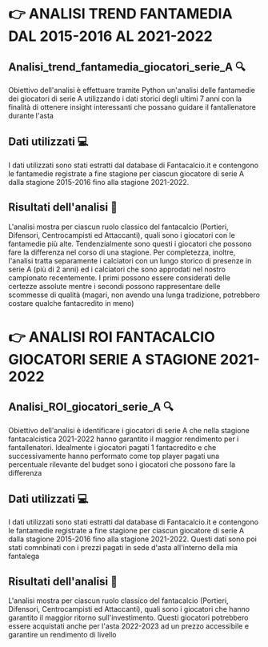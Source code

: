 # 👉 ANALISI TREND FANTAMEDIA DAL 2015-2016 AL 2021-2022

## Analisi_trend_fantamedia_giocatori_serie_A 🔍
Obiettivo dell'analisi è effettuare tramite Python un'analisi delle fantamedie dei giocatori di serie A utilizzando i dati storici degli ultimi 7 anni con la finalità di ottenere insight interessanti che possano guidare il fantallenatore durante l'asta

## Dati utilizzati 💻
I dati utilizzati sono stati estratti dal database di Fantacalcio.it e contengono le fantamedie registrate a fine stagione per ciascun giocatore di serie A dalla stagione 2015-2016 fino alla stagione 2021-2022.

## Risultati dell'analisi 🎯
L'analisi mostra per ciascun ruolo classico del fantacalcio (Portieri, Difensori, Centrocampisti ed Attaccanti), quali sono i giocatori con le fantamedie più alte. Tendenzialmente sono questi i giocatori che possono fare la differenza nel corso di una stagione. Per completezza, inoltre, l'analisi tratta separamente i calciatori con un lungo storico di presenze in serie A (più di 2 anni) ed i calciatori che sono approdati nel nostro campionato recentemente. I primi possono essere considerati delle certezze assolute mentre i secondi possono rappresentare delle scommesse di qualità (magari, non avendo una lunga tradizione, potrebbero costare qualche fantacredito in meno)

# 👉 ANALISI ROI FANTACALCIO GIOCATORI SERIE A STAGIONE 2021-2022

## Analisi_ROI_giocatori_serie_A 🔍
Obiettivo dell'analisi è identificare i giocatori di serie A che nella stagione fantacalcistica 2021-2022 hanno garantito il maggior rendimento per i fantallenatori. Idealmente i giocatori pagati 1 fantacredito e che successivamente hanno performato come top player pagati una percentuale rilevante del budget sono i giocatori che possono fare la differenza

## Dati utilizzati 💻
I dati utilizzati sono stati estratti dal database di Fantacalcio.it e contengono le fantamedie registrate a fine stagione per ciascun giocatore di serie A dalla stagione 2015-2016 fino alla stagione 2021-2022. Questi dati sono poi stati comnbinati con i prezzi pagati in sede d'asta all'interno della mia fantalega

## Risultati dell'analisi 🎯
L'analisi mostra per ciascun ruolo classico del fantacalcio (Portieri, Difensori, Centrocampisti ed Attaccanti), quali sono i giocatori che hanno garantito il maggior ritorno sull'investimento. Questi giocatori potrebbero essere acquistati anche per l'asta 2022-2023 ad un prezzo accessibile e garantire un rendimento di livello
